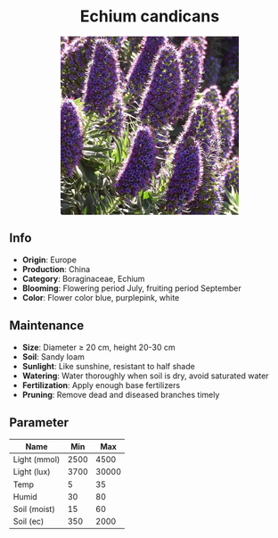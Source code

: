 <h1 align='center'>Echium candicans</h1>
<p align="center">
    <img 
        align='center'
        width='320'
        src="../images/echium candicans.png" 
        alt='Echium candicans' />
</p>

## Info

 - **Origin**: Europe
 - **Production**: China
 - **Category**: Boraginaceae, Echium
 - **Blooming**: Flowering period July, fruiting period September
 - **Color**: Flower color blue, purplepink, white

## Maintenance

 - **Size**: Diameter ≥ 20 cm, height 20-30 cm
 - **Soil**: Sandy loam
 - **Sunlight**: Like sunshine, resistant to half shade
 - **Watering**: Water thoroughly when soil is dry, avoid saturated water
 - **Fertilization**: Apply enough base fertilizers
 - **Pruning**: Remove dead and diseased branches timely

## Parameter

| Name         | Min  | Max   |
|--------------|------|-------|
| Light (mmol) | 2500 | 4500  |
| Light (lux)  | 3700 | 30000 |
| Temp         | 5    | 35    |
| Humid        | 30   | 80    |
| Soil (moist) | 15   | 60    |
| Soil (ec)    | 350  | 2000  |